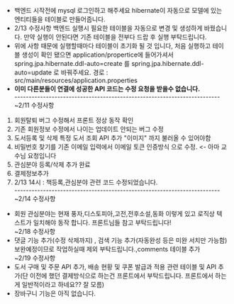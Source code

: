 * 백엔드 시작전에 mysql 로그인하고 해주세요 hibernate이 자동으로 모델에 있는 엔티티들을 테이블로 만들어줍니다. <br>
* 2/13 수정사항 백엔드 실행시 필요한 테이블을 자동으로 변경 및 생성하게 바꿨습니다. 만약 실행이 안된다면 기존 테이블을 전부다 드랍 후 실행 부탁드립니다.
* 위에 사항 때문에 실행할때마다 테이블이 초기화 될 것 입니다, 처음 실행하고 테이블 생성이 확인 됐으면 application/propertice에 들어가셔서 spring.jpa.hibernate.ddl-auto=create 를 spring.jpa.hibernate.ddl-auto=update 로 바꿔주세요.     경로 : src/main/resources/application.properties <br>
* <b>이미 다른분들이 연결에 성공한 API 코드는 수정 요청을 받을수 없습니다.</b><br>
------------------------------------------------------------------------<br>
~2/11 수정사항 <br>
1. 회원탈퇴 버그 수정해서 프론트 정상 동작 확인 <br>
2. 기존 회원정보 수정에서 나이는 업데이트 안되는 버그 수정 <br>
3. 도서등록 및 삭제 특정 도서 조회 API 추가 "이미지" 까지 불러올 수 있어야함 <br>
4. 비밀번호 찾기를 기존 이메일 입력에서 이메일 토큰 인증방식 으로 수정. <- 아마 교수님 요청입니다 
5. 관심분야 등록/삭제 추가 완료
6. 결제정보추가<br>
7. 2/13 14시 : 책등록,관심분야 관련 코드 수정되었습니다.<br>
------------------------------------------------------------------------<br>
~2/14 수정사항
* 회원 관심분야는 현재 풍자,디스토피아,고전,전후소설,동화 이렇게 있고 로직상 텍스트가 일치해야 동작 합니다. 프론트님들 참고 부탁드립니다! <br>
~2/18 수정사항
* 댓글 기능 추가(수정 삭제까지) , 검색 기능 추가(자동완성 등은 미완 서치만 가능함) 보완예정이므로 작업하실때 제외 부탁드립니다.,comments 테이블 추가<br>
~2/19 수정사항
* 도서 구매 및 주문 API 추가, 배송 현황 및 쿠폰 발급과 적용 관련 테이블 및 API 추가(단 이전에 했던 결제방식으로 하는건 프론트에서 부탁드립니다. 프론트에서 하는게 일반적이라고 하네요?? 잘 모름)<br>
* 장바구니 기능은 아직 없습니다. 
